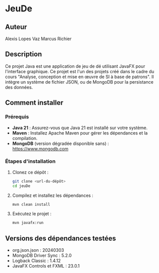 # JeuDe

## Auteur

Alexis Lopes Vaz
Marcus Richier

## Description

Ce projet Java est une application de jeu de dé utilisant JavaFX pour l'interface graphique.
Ce projet est l'un des projets créé dans le cadre du cours "Analyse, conception et mise en œuvre de SI à base de patrons".
Il intègre un système de fichier JSON, ou de MongoDB pour la persistance des données.

## Comment installer

### Prérequis

- **Java 21** : Assurez-vous que Java 21 est installé sur votre système.
- **Maven** : Installez Apache Maven pour gérer les dépendances et la compilation.
- **MongoDB** (version dégradée disponible sans) : https://www.mongodb.com

### Étapes d'installation

1. Clonez ce dépôt :
   ```bash
   git clone <url-du-dépôt>
   cd jeuDe
   ```
2. Compilez et installez les dépendances :
   ```bash
   mvn clean install
   ```

3. Exécutez le projet :
   ```bash
   mvn javafx:run
   ```

## Versions des dépendances testées

- org.json.json : 20240303
- MongoDB Driver Sync : 5.2.0
- Logback Classic : 1.4.12
- JavaFX Controls et FXML : 23.0.1